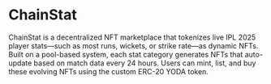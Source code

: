# ChainStat
ChainStat is a decentralized NFT marketplace that tokenizes live IPL 2025 player stats—such as most runs, wickets, or strike rate—as dynamic NFTs. Built on a pool-based system, each stat category generates NFTs that auto-update based on match data every 24 hours. Users can mint, list, and buy these evolving NFTs using the custom ERC-20 YODA token. 
